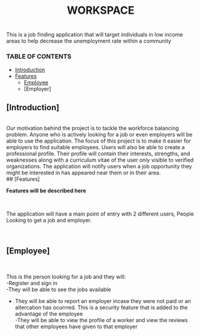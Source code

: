 # <h1 align = "center">WORKSPACE<h1>
This is a job finding application that will target individuals in low income areas  to help decrease the unemployment rate within a community
 
 ### TABLE OF CONTENTS
 - [Introduction](#introduction)
 - [Features](#-features)
    - [Employee](#-employee)
    - [Employer]

 
 
 ## [Introduction] 
 <br>
 Our motivation behind the project is to tackle the workforce balancing problem. Anyone who is 
actively looking for a job or even employers will be able to use the application. The focus of this project 
is to make it easier for employers to find suitable employees. Users will also be able to create a 
professional profile. Their profile will contain their interests, strengths, and weaknesses along with a 
curriculum vitae of the user only visible to verified organizations. The application will notify users 
when a job opportunity they might be interested in has appeared near them or in their area.

 <br>
 ## [Features]
 <br>
 
 **Features will be described here**
 
 <br>

 The application will have a main point of entry with 2 different users, People Looking to get a job and employer.

 <br>

 ## [Employee]
 <br>
 
 This is the person looking for a job and they will:
 <br>
-Register and sign in
 <br>
-They will be able to see the jobs available
  <br>
- They will be able to report an employer incase they were not paid or an altercation has ocurrred. This is a security feature that is added to the advantage of the employee
  <br>
-They will be able to view the profile of a worker and view the reviews that other employees have given to that employer
  <br>
